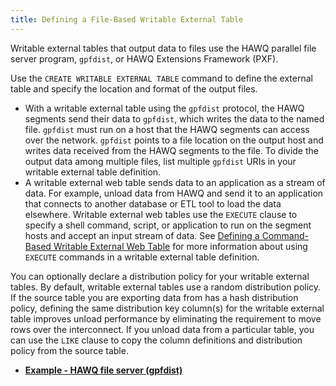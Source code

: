 ```yaml
---
title: Defining a File-Based Writable External Table
---
```


<!--
Licensed to the Apache Software Foundation (ASF) under one
or more contributor license agreements.  See the NOTICE file
distributed with this work for additional information
regarding copyright ownership.  The ASF licenses this file
to you under the Apache License, Version 2.0 (the
"License"); you may not use this file except in compliance
with the License.  You may obtain a copy of the License at

  http://www.apache.org/licenses/LICENSE-2.0

Unless required by applicable law or agreed to in writing,
software distributed under the License is distributed on an
"AS IS" BASIS, WITHOUT WARRANTIES OR CONDITIONS OF ANY
KIND, either express or implied.  See the License for the
specific language governing permissions and limitations
under the License.
-->

Writable external tables that output data to files use the HAWQ parallel file server program, `gpfdist`, or HAWQ Extensions Framework (PXF).

Use the `CREATE WRITABLE EXTERNAL TABLE` command to define the external table and specify the location and format of the output files.

-   With a writable external table using the `gpfdist` protocol, the HAWQ segments send their data to `gpfdist`, which writes the data to the named file. `gpfdist` must run on a host that the HAWQ segments can access over the network. `gpfdist` points to a file location on the output host and writes data received from the HAWQ segments to the file. To divide the output data among multiple files, list multiple `gpfdist` URIs in your writable external table definition.
-   A writable external web table sends data to an application as a stream of data. For example, unload data from HAWQ and send it to an application that connects to another database or ETL tool to load the data elsewhere. Writable external web tables use the `EXECUTE` clause to specify a shell command, script, or application to run on the segment hosts and accept an input stream of data. See [Defining a Command-Based Writable External Web Table](g-defining-a-command-based-writable-external-web-table.html#topic71) for more information about using `EXECUTE` commands in a writable external table definition.

You can optionally declare a distribution policy for your writable external tables. By default, writable external tables use a random distribution policy. If the source table you are exporting data from has a hash distribution policy, defining the same distribution key column(s) for the writable external table improves unload performance by eliminating the requirement to move rows over the interconnect. If you unload data from a particular table, you can use the `LIKE` clause to copy the column definitions and distribution policy from the source table.

-   **[Example - HAWQ file server (gpfdist)](../../datamgmt/load/g-example-hawq-file-server-gpfdist/index.html)**


